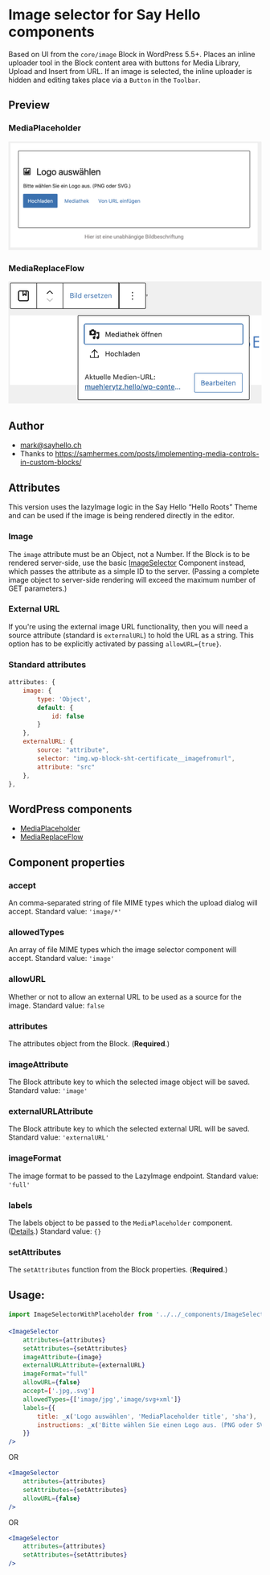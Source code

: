 # Image selector for Say Hello components

Based on UI from the `core/image` Block in WordPress 5.5+. Places an inline 
uploader tool in the Block content area with buttons for Media Library, Upload 
and Insert from URL. If an image is selected, the inline uploader is hidden and 
editing takes place via a `Button` in the `Toolbar`.

## Preview

### MediaPlaceholder

![MediaPlaceholder](./MediaPlaceholder.png)

### MediaReplaceFlow

![MediaReplaceFlow](./MediaReplaceFlow.png)

## Author

* mark@sayhello.ch
* Thanks to https://samhermes.com/posts/implementing-media-controls-in-custom-blocks/

## Attributes

This version uses the lazyImage logic in the Say Hello “Hello Roots” Theme 
and can be used if the image is being rendered directly in the editor.

### Image

The `image` attribute must be an Object, not a Number. If the Block is to be rendered 
server-side, use the basic [ImageSelector](https://github.com/SayHelloGmbH/Gutenberg/tree/master/components/imageselector) 
Component instead, which passes the attribute as a simple ID to the server. (Passing a 
complete image object to server-side rendering will exceed the maximum number of 
GET parameters.)

### External URL

If you're using the external image URL functionality, then you will need a 
source attribute (standard is `externalURL`) to hold the URL as a string. This 
option has to be explicitly activated by passing `allowURL={true}`.

### Standard attributes

```jsx
attributes: {
	image: {
		type: 'Object',
		default: {
			id: false
		}
	},
	externalURL: {
		source: "attribute",
		selector: "img.wp-block-sht-certificate__imagefromurl",
		attribute: "src"
	},
},
```

## WordPress components

* [MediaPlaceholder](https://github.com/WordPress/gutenberg/blob/master/packages/block-editor/src/components/media-placeholder/README.md)
* [MediaReplaceFlow](https://github.com/WordPress/gutenberg/tree/master/packages/block-editor/src/components/media-replace-flow/README.md)

## Component properties

### accept
An comma-separated string of file MIME types which the upload dialog 
will accept. Standard value: `'image/*'`

### allowedTypes
An array of file MIME types which the image selector component will 
accept. Standard value: `'image'`

### allowURL
Whether or not to allow an external URL to be used as a source for the image. 
Standard value: `false`

### attributes
The attributes object from the Block. (**Required**.)

### imageAttribute
The Block attribute key to which the selected image object will be saved. 
Standard value: `'image'`

### externalURLAttribute
The Block attribute key to which the selected external URL will be saved. 
Standard value: `'externalURL'`

### imageFormat
The image format to be passed to the LazyImage endpoint.
Standard value: `'full'`

### labels
The labels object to be passed to the `MediaPlaceholder` component. ([Details](https://github.com/WordPress/gutenberg/tree/master/packages/block-editor/src/components/media-placeholder#labels).)
Standard value: `{}`

### setAttributes
The `setAttributes` function from the Block properties. (**Required**.)

## Usage:
```jsx
import ImageSelectorWithPlaceholder from '../../_components/ImageSelectorWithPlaceholder.jsx';

<ImageSelector
	attributes={attributes}
	setAttributes={setAttributes}
	imageAttribute={image}
	externalURLAttribute={externalURL}
	imageFormat="full"
	allowURL={false}
	accept=['.jpg,.svg']
	allowedTypes={['image/jpg','image/svg+xml']}
	labels={{
		title: _x('Logo auswählen', 'MediaPlaceholder title', 'sha'),
		instructions: _x('Bitte wählen Sie einen Logo aus. (PNG oder SVG erlaubt.)', 'MediaPlaceholder instructions', 'sha')
	}}
/>
```

OR

```jsx
<ImageSelector
	attributes={attributes}
	setAttributes={setAttributes}
	allowURL={false}
/>
```

OR
```jsx
<ImageSelector
	attributes={attributes}
	setAttributes={setAttributes}
/>
```
